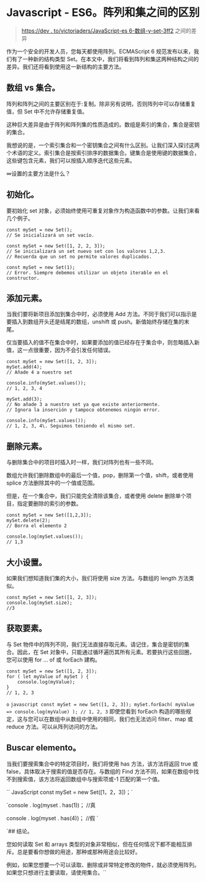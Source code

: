 # Javascript - ES6。阵列和集之间的区别

> [https://dev . to/victoriaders/JavaScript-es 6-数组-y-set-3ff2](https://dev.to/victordeandres/javascript-es6-diferencia-entre-array-y-set-3ff2) 之间的差异

作为一个安全的开发人员，您每天都使用阵列。ECMAScript 6 规范发布以来，我们有了一种新的结构类型 Set。在本文中，我们将看到阵列和集这两种结构之间的差异。我们还将看到使用这一新结构的主要方法。

## 数组 vs 集合。

阵列和阵列之间的主要区别在于:复制。除非另有说明，否则阵列中可以存储重复值，但 Set 中不允许存储重复值。

这种巨大差异是由于阵列和阵列集的性质造成的。数组是索引的集合，集合是密钥的集合。

我想说的是，一个索引集合和一个密钥集合之间有什么区别。让我们深入探讨这两个术语的定义。索引集合是按索引排序的数据集合。键集合是使用键的数据集合，这些键包含元素，我们可以按插入顺序迭代这些元素。

∞设置的主要方法是什么？

## 初始化。

要初始化 set 对象，必须始终使用可重复对象作为构造函数中的参数。让我们来看几个例子。

```
const mySet = new Set();
// Se inicializará un set vacío.

const mySet = new Set([1, 2, 2, 3]);
// Se inicializará un set nuevo set con los valores 1,2,3.
// Recuerda que un set no permite valores duplicados.

const mySet = new Set(1);
// Error. Siempre debemos utilizar un objeto iterable en el constructor. 
```

## 添加元素。

当我们要将新项目添加到集合中时，必须使用 Add 方法。不同于我们可以指示是要插入到数组开头还是结尾的数组，unshift 或 push。新值始终存储在集的末尾。

仅当要插入的值不在集合中时，如果要添加的值已经存在于集合中，则忽略插入新值，这一点很重要，因为不会引发任何错误。

```
const mySet = new Set([1, 2, 3]);
mySet.add(4);
// Añade 4 a nuestro set

console.info(mySet.values());
// 1, 2, 3, 4

mySet.add(3);
// No añade 3 a nuestro set ya que existe anteriormente.
// Ignora la inserción y tampoco obtenemos ningún error.

console.info(mySet.values());
// 1, 2, 3, 4\. Seguimos teniendo el mismo set. 
```

## 删除元素。

与删除集合中的项目时插入时一样，我们对阵列也有一些不同。

数组允许我们删除数组中的最后一个值，pop，删除第一个值，shift，或者使用 splice 方法删除其中的一个值或范围。

但是，在一个集合中，我们只能完全清除该集合，或者使用 delete 删除单个项目，指定要删除的索引的参数。

```
const mySet = new Set([1,2,3]);
mySet.delete(2);
// Borra el elemento 2

console.log(mySet.values());
// 1,3 
```

## 大小设置。

如果我们想知道我们集的大小，我们将使用 size 方法。与数组的 length 方法类似。

```
const mySet = new Set([1, 2, 3]);
console.log(mySet.size);
//3 
```

## 获取要素。

与 Set 物件中的阵列不同，我们无法直接存取元素。请记住，集合是密钥的集合。因此，在 Set 对象中，只能通过循环遍历其所有元素。若要执行这些回圈，您可以使用 for ... of 或 forEach 建构。

```
const mySet = new Set([1, 2, 3]);
for ( let myValue of mySet ) {
    console.log(myValue); 
}
// 1, 2, 3 
```

 `o` `javascript
const mySet = new Set([1, 2, 3]);
mySet.forEach( myValue => console.log(myValue) );
// 1, 2, 3` 
即使您看到 forEach 构造的哪些规定，这与您可以在数组中从数组中使用的相同，我们也无法访问 filter、map 或 reduce 方法。可以从阵列访问的方法。

## Buscar elemento。

当我们要搜索集合中的特定项目时，我们将使用 has 方法，该方法将返回 true 或 false，具体取决于搜索的值是否存在。与数组的 Find 方法不同，如果在数组中找不到搜索值，该方法将返回数组中与搜索项或-1 匹配的第一个值。

`` JavaScript
const mySet = new Set([1，2，3])；`

 `console . log(myset . has(1))；
//真

console . log(myset . has(4))；
//假
`

 `## 结论。

您如何读取 Set 和 arrays 类型的对象非常相似，但在任何情况下都不能相互排斥。总是要看你想做的用途，那种或那种用途会比较好。

例如，如果您想要一个可以读取、删除或非常特定修改的物件，就必须使用阵列。如果您只想进行主要读取，请使用集合。``